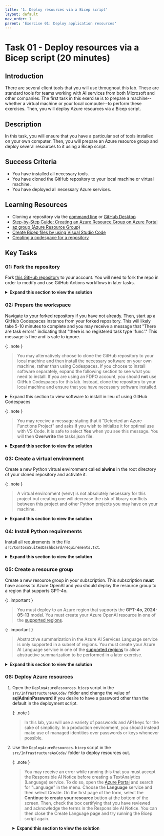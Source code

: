 ```yaml
---
title: '1. Deploy resources via a Bicep script'
layout: default
nav_order: 1
parent: 'Exercise 01: Deploy application resources'
---
```


# Task 01 - Deploy resources via a Bicep script (20 minutes)

## Introduction

There are several client tools that you will use throughout this lab. These are standard tools for teams working with AI services from both Microsoft and other companies. The first task in this exercise is to prepare a machine--whether a virtual machine or your local computer--to perform these exercises. Then, you will deploy Azure resources via a Bicep script.

## Description

In this task, you will ensure that you have a particular set of tools installed on your own computer. Then, you will prepare an Azure resource group and deploy several resources to it using a Bicep script.

## Success Criteria

- You have installed all necessary tools.
- You have cloned the GitHub repository to your local machine or virtual machine.
- You have deployed all necessary Azure services.

## Learning Resources

- Cloning a repository via the [command line](https://docs.github.com/en/github/creating-cloning-and-archiving-repositories/cloning-a-repository) or [GitHub Desktop](https://docs.github.com/en/desktop/contributing-and-collaborating-using-github-desktop/cloning-a-repository-from-github-to-github-desktop)
- [Step-by-Step Guide: Creating an Azure Resource Group on Azure Portal](https://techcommunity.microsoft.com/t5/startups-at-microsoft/step-by-step-guide-creating-an-azure-resource-group-on-azure/ba-p/3792368)
- [az group (Azure Resource Group)](https://learn.microsoft.com/cli/azure/group?view=azure-cli-latest)
- [Create Bicep files by using Visual Studio Code](https://learn.microsoft.com/azure/azure-resource-manager/bicep/visual-studio-code?tabs=CLI)
- [Creating a codespace for a repository](https://docs.github.com/en/codespaces/developing-in-a-codespace/creating-a-codespace-for-a-repository)

## Key Tasks

### 01: Fork the repository

Fork [this GitHub repository](https://github.com/microsoft/TechExcel-Integrating-Azure-PaaS-and-AI-Services-for-AI-Design-Wins) to your account. You will need to fork the repo in order to modify and use GitHub Actions workflows in later tasks.

<details markdown="block">
<summary><strong>Expand this section to view the solution</strong></summary>

In order to fork this repository, make sure that you are signed into GitHub with the account you would like to use. Then, select the **Fork** button.

![Fork the GitHub repository](../../media/Solution/0101_Fork1.png)

On the next page, select your account as the Owner and leave the repository name alone. Then, select **Create fork** to complete the process.

![Complete the process of forking the GitHub repository](../../media/Solution/0101_Fork2.png)

</details>

### 02: Prepare the workspace

Navigate to your forked repository if you have not already. Then, start up a GitHub Codespaces instance from your forked repository. This will likely take 5-10 minutes to complete and you may receive a message that "There are task errors" indicating that "there is no registered task type 'func'." This message is fine and is safe to ignore.

{: .note }
> You may alternatively choose to clone the GitHub repository to your local machine and then install the necessary software on your own machine, rather than using Codespaces. If you choose to install software separately, expand the following section to see what you need to install.
> If you are using an FDPO account, you should **not** use GitHub Codespaces for this lab. Instead, clone the repository to your local machine and ensure that you have necessary software installed.

<details markdown="block">
<summary>Expand this section to view software to install in lieu of using GitHub Codespaces</summary>

Ensure that you have the following software installed:

1. [Visual Studio Code](https://code.visualstudio.com/) (Alternatively, if you have Visual Studio installed, you can use that.)
2. Install the following extensions in Visual Studio Code:
    - [C# Dev Kit](https://marketplace.visualstudio.com/items?itemName=ms-dotnettools.csdevkit)
    - [Bicep](https://marketplace.visualstudio.com/items?itemName=ms-azuretools.vscode-bicep)
    - [Azure Functions extension](https://marketplace.visualstudio.com/items?itemName=ms-azuretools.vscode-azurefunctions)
    - [Azure Storage extension](https://marketplace.visualstudio.com/items?itemName=ms-azuretools.vscode-azurestorage)
3. Install the [Azure Functions Core Tools](https://learn.microsoft.com/azure/azure-functions/functions-run-local), which enables an integrated local debugging experience.
4. The [Microsoft .NET 8.0 SDK](https://dotnet.microsoft.com/download/dotnet/8.0). Ensure that you have the latest version of the SDK, not the Runtime.
5. The [Azure Command Line Interface](https://learn.microsoft.com/cli/azure/install-azure-cli).
6. [A Git client](https://git-scm.com/download/). An alternative option is to install [GitHub Desktop](https://desktop.github.com/).
7. [Python 3.10 or later](https://www.python.org/downloads/). You can run all of the exercises in this lab using a standard installation of Python and do not need the Anaconda Distribution of Python. If you do have Anaconda, make sure that you can execute Python and pip commands from the command line.

    {: .note }
    > Regardless of which distribution you use, make sure that you can run `python` and `pip` from your command line. If you are not sure whether you have pip installed, run `python -m ensurepip` to check.

If you are working from a local machine or non-Codespaces VM, you will also need to clone your forked repository to the local machine.

</details>

{: .note }
> You may receive a message stating that it "Detected an Azure Functions Project" and asks if you wish to initialize it for optimal use with VS Code. It is safe to select **Yes** when you see this message. You will then **Overwrite** the tasks.json file.

<details markdown="block">
<summary><strong>Expand this section to view the solution</strong></summary>

If you are creating a GitHub Codespace, select the **Code** button on your repository. Then, in the **Codespaces** tab, select the **Create codespace on main** button. This will instantiate a Codespace.

![Create a GitHub Codespace](../../media/Solution/0101_Codespace.png)

If you are cloning your repository, select the **Code** button and then choose the **Local** tab. Copy the URL in the box. Then, to clone the repository, open a terminal and navigate to to the directory in which you'd like to clone your repository. Use the command `git clone {YOUR REPOSITORY URL}` to clone to this location.

![Clone the GitHub repository locally](../../media/Solution/0101_LocalClone.png)

</details>

### 03: Create a virtual environment

Create a new Python virtual environment called **aiwins** in the root directory of your cloned repository and activate it.

{: .note }
> A virtual environment (venv) is not absolutely necessary for this project but creating one will decrease the risk of library conflicts between this project and other Python projects you may have on your machine.

<details markdown="block">
<summary><strong>Expand this section to view the solution</strong></summary>

To create a virtual environment, perform the following steps:

1. Open up a terminal to the root directory of your Git repo. **For example**, if you cloned the repo to `C:\SourceCode\TechExcel-Integrating-Azure-PaaS-and-AI-Services-for-AI-Design-Wins`, open this directory in a command prompt. If you are using GitHub Codespaces, open a new terminal in Visual Studio Code--this will default you to the correct directory.
2. Run the following command: `python -m venv aiwins`. This will create a new virtual environment in the root directory named "aiwins" and make it available.
3. Run the following command to **activate** the virtual environment on MacOS or Linux (including GitHub Codespaces): `source aiwins/bin/activate`. If you are running this in Windows Subsystem for Linux, run the command `source aiwins/Scripts/active`. On Windows using CMD or PowerShell, use `aiwins\Scripts\activate.bat` to activate the virtual environment. Be sure to have the virtual environment active in every console or terminal you use throughout this training!

{: .note }
> In a normal terminal or command prompt, you will see `(aiwins)` before your input prompt. This will let you know that you are working in a Python virtual environment. If you are using the Visual Studio Code terminal, [this may not appear for technical reasons](https://github.com/microsoft/vscode-python/wiki/Activate-Environments-in-Terminal-Using-Environment-Variables). You can mouse over the terminal image to ensure that the virtual environment is active for your terminal.

![In Visual Studio Code, you can mouse over the terminal to view whether your virtual environment is active.](../../media/Solution/0101_VirtualEnvironment.png)

{: .note }
> You will need to activate the virtual environment on every new terminal you use. When you are done, you can return to your standard Python environment by running `deactivate` in any environment. Alternatively, you may safely close the console or terminal without deactivation if you desire--it will not harm anything.

</details>

### 04: Install Python requirements

Install all requirements in the file `src/ContosoSuitesDashboard/requirements.txt`.

<details markdown="block">
<summary><strong>Expand this section to view the solution</strong></summary>

In order to install requirements, make sure that you are in a terminal connected to your virtual environment. Then, navigate to the `src/ContosoSuitesDashboard` folder and execute the command `pip install -r requirements.txt`. This will take several minutes to install but will include all of the Python package requirements necessary for the workshop.

</details>

### 05: Create a resource group

Create a new resource group in your subscription. This subscription **must** have access to Azure OpenAI and you should deploy the resource group to a region that supports GPT-4o.

{: .important }
> You must deploy to an Azure region that supports the **GPT-4o, 2024-05-13** model. You must create your Azure OpenAI resource in one of the [supported regions](https://learn.microsoft.com/azure/ai-services/openai/concepts/models#model-summary-table-and-region-availability).

{: .important }
> Abstractive summarization in the Azure AI Services Language service is only supported in a subset of regions. You must create your Azure AI Language service in one of the [supported regions](https://learn.microsoft.com/azure/ai-services/language-service/summarization/region-support) to allow abstractive summarization to be performed in a later exercise.

<details markdown="block">
<summary><strong>Expand this section to view the solution</strong></summary>

To create a resource group using az cli, use the command `az group create`. An example of this is: `az group create -l eastus2 -n TechExcelTest`, which will create a resource group named `TechExcelTest`  in the East US 2 region.

</details>

### 06: Deploy Azure resources

1. Open the `DeployAzureResources.bicep` script in the `src/InfrastructureAsCode/` folder and change the value of **sqlAdminPassword** if you desire to have a password other than the default in the deployment script.

    {: .note }
    > In this lab, you will use a variety of passwords and API keys for the sake of simplicity. In a production environment, you should instead make use of managed identities over passwords or keys whenever possible.

2. Use the `DeployAzureResources.bicep` script in the `src/InfrastructureAsCode/` folder to deploy resources out.

    {: .note }
    > You may receive an error while running this that you must accept the Responsible AI Notice before creating a TextAnalytics (Language) service. To do so, open the [Azure Portal](https://portal.azure.com/) and search for "Language" in the menu. Choose the **Language** service and then select Create. On the first page of the form, select the **Continue to create your resource** button at the bottom of the screen. Then, check the box certifying that you have reviewed and acknowledge the terms in the Responsible AI Notice. You can then close the Create Language page and try running the Bicep script again.

    <details markdown="block">
    <summary><strong>Expand this section to view the solution</strong></summary>

    If you have Visual Studio Code installed, you can use the [Bicep extension](https://marketplace.visualstudio.com/items?itemName=ms-azuretools.vscode-bicep) to run Bicep scripts by doing the following:

    1. Open the **src/InfrastructureAsCode/DeployAzureResources.bicep** script.
    2. Use Ctrl+Shift+P (or Cmd+Shift+P on Mac) to open the Visual Studio Code prompt. Then, type `Bicep` into the search menu and choose **Bicep: Deploy Bicep Script**.

        ![Deploy a Bicep script](../../media/Solution/0101_DeployBicepScript.png)

    3. Provide a name for the deployment or accept the automatically provided name.

        ![Enter a deployment name](../../media/Solution/0101_DeploymentName.png)

    4. Select the appropriate subscription. This subscription **must** be listed for Azure OpenAI access!

        ![Select a subscription](../../media/Solution/0101_ChooseSubscription.png)

    5. Select the resource group that you created.

        ![Choose the resource group you created in this task](../../media/Solution/0101_ChooseResourceGroup.png)

    6. There will not be a parameter file for this script, so it is safe to choose **None**.

        ![Choose None for the parameter file](../../media/Solution/0101_ParameterFile.png)

    7. At this point, the deployment script will kick off. You can select the link in the **Output** window to view your deployment.

        ![View the deployment in the Azure portal](../../media/Solution/0101_CheckDeployment.png)

    8. Once your deployment completes, you should see all of your resources in the resource group you have created. These include: an API Management service, an App Service (for API), an App Service (for dashboard), an App Service plan (for API and dashboard), an App Service plan (for Function app), an Application Insights instance, an Azure Cosmos DB account, an Azure OpenAI workspace, a Container registry, a Function App, a Language service, a Log Analytics workspace, a Search service, a Speech service, a SQL database, a SQL server, and a Storage account.

    </details>
